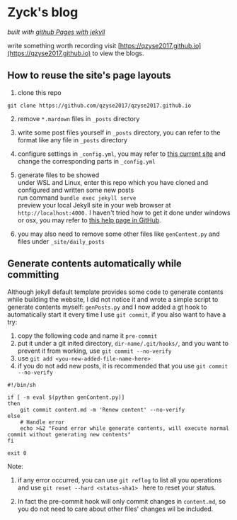 # Zyck's blog

_built with [github Pages with jekyll](https://help.github.com/articles/using-jekyll-as-a-static-site-generator-with-github-pages/)_

write something worth recording
visit [https://qzyse2017.github.io](https://qzyse2017.github.io) to view the blogs.

## How to reuse the site's page layouts
1. clone this repo
```
git clone https://github.com/qzyse2017/qzyse2017.github.io
```

2. remove ```*.mardown``` files in  ```_posts``` directory

3. write some post files yourself in  ```_posts``` directory, you can refer to the format like any file in ```_posts``` directory

4. configure settings in ```_config.yml```, you may refer to [this current site](https://qzyse2017.github.io) and change the corresponding parts in ```_config.yml```

5. generate files to be showed   
under WSL and Linux, enter this repo which you have cloned and configured and written some new posts  
run command ```bundle exec jekyll serve```    
preview your local Jekyll site in your web browser at ```http://localhost:4000.```
I haven't tried how to get it done under windows or osx, you may refer to [this help page in GitHub](https://help.github.com/articles/setting-up-your-github-pages-site-locally-with-jekyll).  

6. you may also need to remove some other files like ```genContent.py``` and files under ```_site/daily_posts```  

## Generate contents automatically while committing

Although jekyll default template provides some code to generate contents while building the website, I did not notice it and wrote a simple script to generate contents myself: ``genPosts.py`` and I now added a gt hook to automatically start it every time I use `git commit`, if you also want to have a try:

1. copy the following code and name it `pre-commit`
2. put it under a git inited directory, ``dir-name/.git/hooks/``, and you want to prevent it from working, use ``git commit --no-verify``
3. use `git add <you-new-added-file-name-here>` 
4. if you do not add new posts, it is recommended that you use ```git commit --no-verify```

```shell
#!/bin/sh

if [ -n eval $(python genContent.py)]
then
	git commit content.md -m 'Renew content' --no-verify
else	
	# Handle error
	echo >&2 "Found error while generate contents, will execute normal commit without generating new contents"
fi

exit 0
```

Note:

1. if any error occurred, you can use ```git reflog``` to list all you operations and use ```git reset --hard <status-sha1> ``` here to reset your status.

2. In fact the pre-commit hook will only commit changes in ```content.md```, so you do not need to care about other files' changes wil be included.